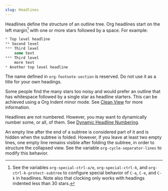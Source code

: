 ```yaml
---
slug: Headlines
---
```


Headlines define the structure of an outline tree. Org headlines start on the left margin[^1] with one or more stars followed by a space. For example:

```lisp
* Top level headline
** Second level
*** Third level
    some text
*** Third level
    more text
* Another top level headline
```

The name defined in `org-footnote-section` is reserved. Do not use it as a title for your own headings.

Some people find the many stars too noisy and would prefer an outline that has whitespace followed by a single star as headline starters. This can be achieved using a Org Indent minor mode. See [Clean View](/docs/org/Clean-View) for more information.

Headlines are not numbered. However, you may want to dynamically number some, or all, of them. See [Dynamic Headline Numbering](/docs/org/Dynamic-Headline-Numbering).

An empty line after the end of a subtree is considered part of it and is hidden when the subtree is folded. However, if you leave at least two empty lines, one empty line remains visible after folding the subtree, in order to structure the collapsed view. See the variable `org-cycle-separator-lines` to modify this behavior.

[^1]: See the variables `org-special-ctrl-a/e`, `org-special-ctrl-k`, and `org-ctrl-k-protect-subtree` to configure special behavior of `C-a`, `C-e`, and `C-k` in headlines. Note also that clocking only works with headings indented less than 30 stars.
